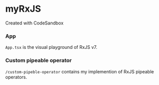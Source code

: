 # myRxJS

Created with CodeSandbox

### App

`App.tsx` is the visual playground of RxJS v7.

### Custom pipeable operator

`/custom-pipeble-operator` contains my implemention of RxJS pipeable operators.
